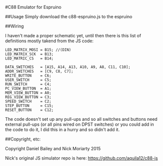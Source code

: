 #C88 Emulator for Espruino

##Usage
Simply download the c88-espruino.js to the espruino

##Wiring

I haven't made a proper schematic yet, until then there is this list of definitions mostly takend from the JS code:

```
LED_MATRIX_MOSI = B15; //(DIN)
LED_MATRIX_SCK  = B13;
LED_MATRIC_CS   = B14;

DATA_SWITCHES   = [A15, A14, A13, A10, A9, A8, C11, C10];
ADDR_SWITCHES   = [C9, C8, C7];
WRITE_BUTTON    = C6;
USER_SWITCH     = C5;
RUN_SWITCH      = C4;
PC_VIEW_BUTTON  = A1;
MEM_VIEW_BUTTON = A0;
REG_VIEW_BUTTON = C3;
SPEED_SWITCH    = C2;
STEP_BUTTON     = C15;
RESET_BUTTON    = C12;
```

The code doesn't set up any pull-ups and so all switches and buttons need external pull-ups (or all pins wired on DPST switches) or you could add in the code to do it, I did this in a hurry and so didn't add it.

##Copyright, etc:

Copyright Daniel Bailey and Nick Moriarty 2015

Nick's original JS simulator repo is here: https://github.com/aquila12/c88-js
